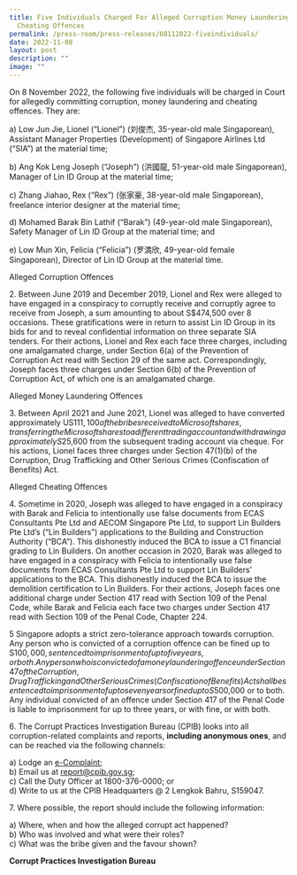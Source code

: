 ```yaml
---
title: Five Individuals Charged For Alleged Corruption Money Laundering and
  Cheating Offences
permalink: /press-room/press-releases/08112022-fiveindividuals/
date: 2022-11-08
layout: post
description: ""
image: ""
---
```

On 8 November 2022, the following five individuals will be charged in Court for allegedly committing corruption, money laundering and cheating offences. They are:

a) Low Jun Jie, Lionel (“Lionel”) (刘俊杰, 35-year-old male Singaporean), Assistant Manager Properties (Development) of Singapore Airlines Ltd (“SIA”) at the material time;

b) Ang Kok Leng Joseph (“Joseph”) (洪國龍, 51-year-old male Singaporean), Manager of Lin ID Group at the material time;

c) Zhang Jiahao, Rex (“Rex”) (张家豪, 38-year-old male Singaporean), freelance interior designer at the material time;

d) Mohamed Barak Bin Lathif (“Barak”) (49-year-old male Singaporean), Safety Manager of Lin ID Group at the material time; and

e) Low Mun Xin, Felicia (“Felicia”) (罗満欣, 49-year-old female Singaporean), Director of Lin ID Group at the material time.

Alleged Corruption Offences

2\. Between June 2019 and December 2019, Lionel and Rex were alleged to have engaged in a conspiracy to corruptly receive and corruptly agree to receive from Joseph, a sum amounting to about S$474,500 over 8 occasions. These gratifications were in return to
assist Lin ID Group in its bids for and to reveal confidential information on three separate SIA tenders. For their actions, Lionel and Rex each face three charges, including one amalgamated charge, under Section 6(a) of the Prevention of Corruption Act read with Section 29 of the same act. Correspondingly, Joseph faces three charges under Section 6(b) of the Prevention of Corruption Act, of which one is an amalgamated charge.

Alleged Money Laundering Offences

3\. Between April 2021 and June 2021, Lionel was alleged to have converted approximately US$111,100 of the bribes received to Microsoft shares, transferring the Microsoft shares to a different trading account and withdrawing approximately S$25,600 from the subsequent trading account via cheque. For his actions, Lionel faces three charges under Section 47(1)(b) of the Corruption, Drug Trafficking and Other Serious Crimes (Confiscation of Benefits) Act.

Alleged Cheating Offences

4\. Sometime in 2020, Joseph was alleged to have engaged in a conspiracy with Barak and Felicia to intentionally use false documents from ECAS Consultants Pte Ltd and AECOM Singapore Pte Ltd, to support Lin Builders Pte Ltd’s (“Lin Builders”) applications to the Building and Construction Authority (“BCA”). This dishonestly induced the BCA to issue a C1 financial grading to Lin Builders. On another occasion in 2020, Barak was alleged to have engaged in a conspiracy with Felicia to intentionally use false documents from ECAS Consultants Pte Ltd to support Lin Builders’ applications to the BCA. This dishonestly induced the BCA to issue the demolition certification to Lin Builders. For their actions, Joseph faces one additional charge under Section 417 read with Section 109 of the Penal Code, while Barak and Felicia each face two charges under Section 417 read with Section 109 of the Penal Code, Chapter 224.

5 Singapore adopts a strict zero-tolerance approach towards corruption. Any person who is convicted of a corruption offence can be fined up to S$100,000, sentenced to imprisonment of up to five years, or both. Any person who is convicted of a money laundering offence under Section 47 of the Corruption, Drug Trafficking and Other Serious Crimes (Confiscation of Benefits) Act shall be sentenced to imprisonment of up to seven years or
fined up to S$500,000 or to both. Any individual convicted of an offence under Section 417 of the Penal Code is liable to imprisonment for up to three years, or with fine, or with both.

6\. The Corrupt Practices Investigation Bureau (CPIB) looks into all corruption-related
complaints and reports, **including anonymous ones**, and can be reached via the
following channels:

a) Lodge an [e-Complaint](/e-services/e-complaint-for-corrupt-conduct);<br>
b) Email us at <a class="spamspan" href="mailto:report@cpib.gov.sg">report@cpib.gov.sg</a>;<br />
c) Call the Duty Officer at 1800-376-0000; or<br />
d) Write to us at the CPIB Headquarters @ 2 Lengkok Bahru, S159047.

7\. Where possible, the report should include the following information:

a) Where, when and how the alleged corrupt act happened?<br />
b) Who was involved and what were their roles?<br />
c) What was the bribe given and the favour shown?

**Corrupt Practices Investigation Bureau**